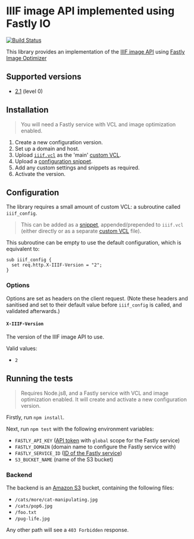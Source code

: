 IIIF image API implemented using Fastly IO
==========================================

[![Build Status](https://travis-ci.org/elifesciences/fastly-iiif.svg?branch=master)](https://travis-ci.org/elifesciences/fastly-iiif)

This library provides an implementation of the [IIIF image API](https://iiif.io/) using [Fastly Image Optimizer](https://www.fastly.com/products/web-and-mobile-performance/image-optimization)

Supported versions
------------------

- [2.1](https://iiif.io/api/image/2.1/) (level 0)

Installation
------------

> You will need a Fastly service with VCL and image optimization enabled.

1. Create a new configuration version.
2. Set up a domain and host.
3. Upload [`iiif.vcl`](iiif.vcl) as the 'main' [custom VCL](https://docs.fastly.com/vcl/custom-vcl/uploading-custom-vcl/).
4. Upload a [configuration snippet](#configuration).
5. Add any custom settings and snippets as required.
6. Activate the version.

Configuration
-------------

The library requires a small amount of custom VCL: a subroutine called `iiif_config`.

> This can be added as a [snippet](https://docs.fastly.com/vcl/vcl-snippets/using-regular-vcl-snippets/), appended/prepended to `iiif.vcl` (either directly or as a separate [custom VCL](https://docs.fastly.com/vcl/custom-vcl/uploading-custom-vcl/) file).

This subroutine can be empty to use the default configuration, which is equivalent to:

```vcl
sub iiif_config {
  set req.http.X-IIIF-Version = "2";
}
```

### Options

Options are set as headers on the client request. (Note these headers and sanitised and set to their default value before `iiif_config` is called, and validated afterwards.)

#### `X-IIIF-Version`

The version of the IIIF image API to use.

Valid values:

- `2`

Running the tests
-----------------

> Requires Node.js8, and a Fastly service with VCL and image optimization enabled. It will create and activate a new configuration version.

Firstly, run `npm install`.

Next, run `npm test` with the following environment variables:

- `FASTLY_API_KEY` ([API token](https://docs.fastly.com/guides/account-management-and-security/using-api-tokens) with `global` scope for the Fastly service)
- `FASTLY_DOMAIN` (domain name to configure the Fastly service with)
- `FASTLY_SERVICE_ID` ([ID of the Fastly service](https://docs.fastly.com/guides/account-management-and-security/finding-and-managing-your-account-info#finding-your-service-id))
- `S3_BUCKET_NAME` (name of the S3 bucket) 

### Backend

The backend is an [Amazon S3](https://aws.amazon.com/s3/) bucket, containing the following files:

- `/cats/more/cat-manipulating.jpg`
- `/cats/pop6.jpg`
- `/foo.txt`
- `/pug-life.jpg`

Any other path will see a `403 Forbidden` response.
